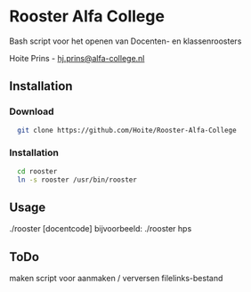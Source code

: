 # Rooster Alfa College
Bash script voor het openen van Docenten- en klassenroosters

Hoite Prins - hj.prins@alfa-college.nl

## Installation
### Download

```bash
  git clone https://github.com/Hoite/Rooster-Alfa-College
```

### Installation

```Bash
  cd rooster
  ln -s rooster /usr/bin/rooster
```

## Usage

./rooster [docentcode]
bijvoorbeeld: ./rooster hps


## ToDo
maken script voor aanmaken / verversen filelinks-bestand
